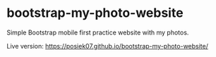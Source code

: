 # bootstrap-my-photo-website
Simple Bootstrap mobile first practice website with my photos.


Live version:
https://posiek07.github.io/bootstrap-my-photo-website/
